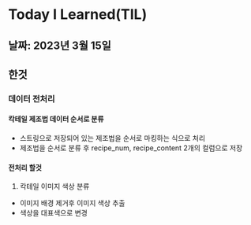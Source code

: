 # Today I Learned(TIL)
## 날짜: 2023년 3월 15일 
## 한것
### 데이터 전처리
#### 칵테일 제조법 데이터 순서로 분류
- 스트링으로 저장되어 있는 제조법을 순서로 마킹하는 식으로 처리
- 제조법을 순서로 분류 후 recipe_num, recipe_content 2개의 컬럼으로 저장

#### 전처리 할것
1. 칵테일 이미지 색상 분류
- 이미지 배경 제거후 이미지 색상 추출
- 색상을 대표색으로 변경

